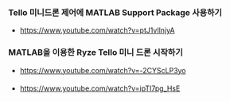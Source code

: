 

### Tello 미니드론 제어에 MATLAB Support Package 사용하기
- https://www.youtube.com/watch?v=ptJ1vIlnjyA


### MATLAB을 이용한 Ryze Tello 미니 드론 시작하기
- https://www.youtube.com/watch?v=-2CYScLP3yo



####
- https://www.youtube.com/watch?v=ipTI7pg_HsE


